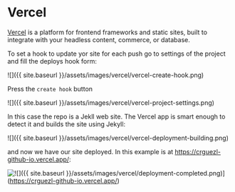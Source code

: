 # Vercel

[Vercel][vercel]  is a platform for frontend frameworks and static sites, built to integrate with your headless content, commerce, or database.


[vercel]: https://vercel.com/docs

To set a hook to update yor site for each push go to settings of the project and fill the deploys hook form:


![]({{ site.baseurl }}/assets/images/vercel/vercel-create-hook.png)

Press the `create hook` button

![]({{ site.baseurl }}/assets/images/vercel/vercel-project-settings.png)

In this case the repo is a Jekll web site. The Vercel app is smart enough to detect it and builds the site using Jekyll:

![]({{ site.baseurl }}/assets/images/vercel/vercel-deployment-building.png)

and now we have our site deployed. In this example is at <https://crguezl-github-io.vercel.app/>:

![![]({{ site.baseurl }}/assets/images/vercel/deployment-completed.png)](https://crguezl-github-io.vercel.app/)](https://crguezl-github-io.vercel.app/)
